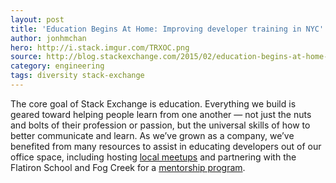 ```yaml
---
layout: post
title: 'Education Begins At Home: Improving developer training in NYC'
author: jonhmchan
hero: http://i.stack.imgur.com/TRXOC.png
source: http://blog.stackexchange.com/2015/02/education-begins-at-home-improving-developer-training-in-nyc/
category: engineering
tags: diversity stack-exchange
---
```


The core goal of Stack Exchange is education. Everything we build is geared toward helping people learn from one another — not just the nuts and bolts of their profession or passion, but the universal skills of how to better communicate and learn. As we’ve grown as a company, we’ve benefited from many resources to assist in educating developers out of our office space, including hosting [local meetups](http://www.meetup.com/WomenWhoCodeNYC/events/206151292/) and partnering with the Flatiron School and Fog Creek for a [mentorship program](http://blog.flatironschool.com/post/107229276393/fog-creek-and-the-nyc-web-development-fellowship).